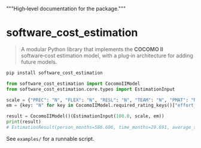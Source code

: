 """High‑level documentation for the package."""

# software_cost_estimation

> A modular Python library that implements the **COCOMO II** software‑cost estimation model, with a plug‑in architecture for adding future models.

```bash
pip install software_cost_estimation
```

```python
from software_cost_estimation import CocomoIIModel
from software_cost_estimation.core.types import EstimationInput

scale = {"PREC": "N", "FLEX": "N", "RESL": "N", "TEAM": "N", "PMAT": "N"}
em = {key: "N" for key in CocomoIIModel.required_rating_keys()["effort_multipliers"]}

result = CocomoIIModel()(EstimationInput(100.0, scale, em))
print(result)
# EstimationResult(person_months=586.606, time_months=29.691, average_staff=19.767)
```

See `examples/` for a runnable script.
